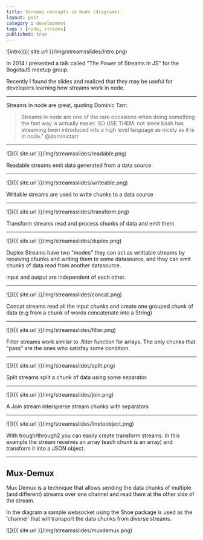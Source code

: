 ```yaml
---
title: Streams concepts in Node (diagrams).
layout: post
category : development
tags : [node, streams]
published: true
---
```


![intro]({{ site.url }}/img/streamsslides/intro.png)

In 2014 I presented a talk called "The Power of Streams in JS" for the BogotaJS meetup group.

Recently I found the slides and realized that they may be useful for developers learning how streams work in node. 


<style>
	img{border:none !important;}
</style>


---

Streams in node are great, quoting Dominic Tarr:

> Streams in node are one of the rare occasions when doing something the fast way is actually easier. SO USE THEM. not since bash has streaming been introduced into a high level language as nicely as it is in node." @dominictarr


---


![]({{ site.url }}/img/streamsslides/readable.png)

Readable streams emit data generated from a data source

---


![]({{ site.url }}/img/streamsslides/writeable.png)

Writable streams are used to write chunks to a data source

---


![]({{ site.url }}/img/streamsslides/transform.png)

Transform streams read and process chunks of data and emit them

---


![]({{ site.url }}/img/streamsslides/duplex.png)

Duplex Streams have two "modes" they can act as writtable streams by receiving chunks and writing them to some datasource, and they can emit chunks of data read from another datasource. 

input and output are independent of each other.

---



![]({{ site.url }}/img/streamsslides/concat.png)

Concat streams read all the input chunks and create one  grouped chunk of data (e.g from a chunk of words concatenate into a String)

---



![]({{ site.url }}/img/streamsslides/filter.png)

Filter streams work similar to .filter function for arrays. The only chunks that "pass" are the ones who satisfay some condition.

---


![]({{ site.url }}/img/streamsslides/split.png)

Split streams split a chunk of data using some separator.

---



![]({{ site.url }}/img/streamsslides/join.png)

A Join stream intersperse stream chunks with separators

---




![]({{ site.url }}/img/streamsslides/linetoobject.png)

With trough/through2 you can easily create transform streams. In this example the stream receives an array (each chunk is an array) and transform it into a JSON object.

---


## Mux-Demux

Mux Demux is a technique that allows sending the data chunks of multiple (and different) streams over one channel and read them at the other side of the stream.

In the diagram a sample websocket using the Shoe package is used as the 'channel' that will transport the data chunks from diverse streams.

![]({{ site.url }}/img/streamsslides/muxdemux.png)









